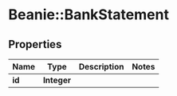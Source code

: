 # Beanie::BankStatement

## Properties
Name | Type | Description | Notes
------------ | ------------- | ------------- | -------------
**id** | **Integer** |  | 


